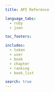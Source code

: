 ```yaml
---
title: API Reference

language_tabs:
  - ruby
  - json

toc_footers:

includes:
  - token
  - user
  - book
  - chapter
  - ranking
  - book_list

search: true
---
```

